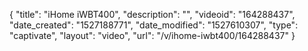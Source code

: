 {
    "title": "iHome iWBT400",
    "description": "",
    "videoid": "164288437",
    "date_created": "1527188771",
    "date_modified": "1527610307",
    "type": "captivate",
    "layout": "video",
    "url": "\/v\/ihome-iwbt400\/164288437"
}